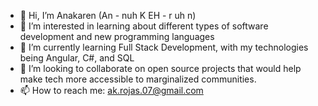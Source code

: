 - 👋 Hi, I’m Anakaren (An - nuh K EH - r uh n)
- 👀 I’m interested in learning about different types of software development and new programming languages
- 🌱 I’m currently learning Full Stack Development, with my technologies being Angular, C#, and SQL
- 💞️ I’m looking to collaborate on open source projects that would help make tech more accessible to marginalized communities.
- 📫 How to reach me: ak.rojas.07@gmail.com

<!---
akrojas07/akrojas07 is a ✨ special ✨ repository because its `README.md` (this file) appears on your GitHub profile.
You can click the Preview link to take a look at your changes.
--->
